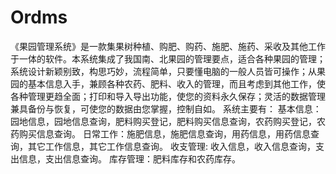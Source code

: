# Ordms
 《果园管理系统》是一款集果树种植、购肥、购药、施肥、施药、采收及其他工作于一体的软件。本系统集成了我国南、北果园的管理要点，适合各种果园的管理；系统设计新颖别致，构思巧妙，流程简单，只要懂电脑的一般人员皆可操作；从果园的基本信息入手，兼顾各种农药、肥料、收入的管理，而且考虑到其他工作，使各种管理更趋全面；打印和导入导出功能，使您的资料永久保存；灵活的数据管理兼具备份与恢复，可使您的数据由您掌握，控制自如。  系统主要有：  基本信息：园地信息，园地信息查询，肥料购买登记，肥料购买信息查询，农药购买登记，农药购买信息查询。  日常工作：施肥信息，施肥信息查询，用药信息，用药信息查询，其它工作信息，其它工作信息查询。  收支管理: 收入信息，收入信息查询，支出信息，支出信息查询。  库存管理：肥料库存和农药库存。
